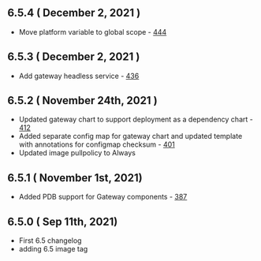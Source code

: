 ## 6.5.4 ( December 2, 2021 )
* Move platform variable to global scope - [444](https://github.com/aquasecurity/aqua-helm/pull/444)
## 6.5.3 ( December 2, 2021 )
* Add gateway headless service - [436](https://github.com/aquasecurity/aqua-helm/pull/436)
## 6.5.2 ( November 24th, 2021 )
* Updated gateway chart to support deployment as a dependency chart - [412](https://github.com/aquasecurity/aqua-helm/pull/412)
* Added separate config map for gateway chart and updated template with annotations for configmap checksum - [401](https://github.com/aquasecurity/aqua-helm/pull/401)
* Updated image pullpolicy to Always
## 6.5.1 ( November 1st, 2021)
* Added PDB support for Gateway components - [387](https://github.com/aquasecurity/aqua-helm/pull/387)
## 6.5.0 ( Sep 11th, 2021)
* First 6.5 changelog
* adding 6.5 image tag
